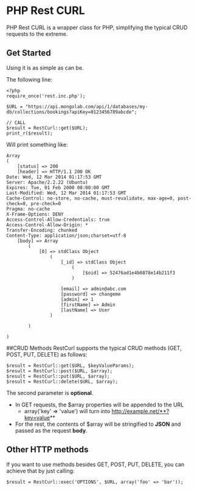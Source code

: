 PHP Rest CURL
=========
PHP Rest CURL is a wrapper class for PHP, simplifying the typical CRUD requests to the extreme.

## Get Started
Using it is as simple as can be.

The following line:

	<?php
	require_once('rest.inc.php');
	
	$URL = "https://api.mongolab.com/api/1/databases/my-db/collections/bookings?apiKey=0123456789abcde";
	
	// CALL
	$result = RestCurl::get($URL);
	print_r($result);

Will print something like:

    Array
    (
        [status] => 200
        [header] => HTTP/1.1 200 OK
    Date: Wed, 12 Mar 2014 01:17:53 GMT
    Server: Apache/2.2.22 (Ubuntu)
    Expires: Tue, 01 Feb 2000 08:00:00 GMT
    Last-Modified: Wed, 12 Mar 2014 01:17:53 GMT
    Cache-Control: no-store, no-cache, must-revalidate, max-age=0, post-check=0, pre-check=0
    Pragma: no-cache
    X-Frame-Options: DENY
    Access-Control-Allow-Credentials: true
    Access-Control-Allow-Origin: *
    Transfer-Encoding: chunked
    Content-Type: application/json;charset=utf-8
        [body] => Array
            (
                [0] => stdClass Object
                    (
                        [_id] => stdClass Object
                            (
                                [$oid] => 52476ad1e4b0878e14b211f3
                            )

                        [email] => admin@abc.com
                        [password] => changeme
                        [admin] => 1
                        [firstName] => Admin   
                        [lastName] => User
                    )

            )

    )

##CRUD Methods
RestCurl supports the typical CRUD methods (GET, POST, PUT, DELETE) as follows:

	$result = RestCurl::get($URL, $keyValueParams);
	$result = RestCurl::post($URL, $array);
	$result = RestCurl::put($URL, $array);
	$result = RestCurl::delete($URL, $array);	

The second parameter is **optional**. 

* In GET requests, the $array properties will be appended to the URL
	* array('key' => 'value') will turn into http://example.net/**?key=value**
* For the rest, the contents of $array will be stringified to **JSON** and passed as the request **body**. 

## Other HTTP methods
If you want to use methods besides GET, POST, PUT, DELETE, you can achieve that by just calling:

	$result = RestCurl::exec('OPTIONS', $URL, array('foo' => 'bar'));

